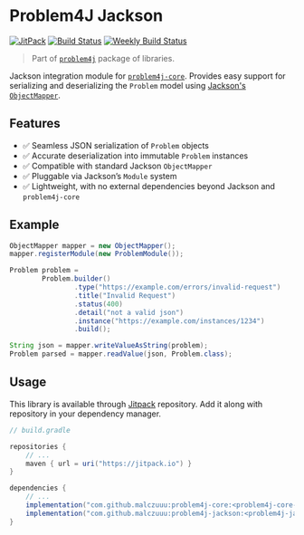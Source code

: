 # Problem4J Jackson

[![JitPack](https://jitpack.io/v/malczuuu/problem4j-jackson.svg)](https://jitpack.io/#malczuuu/problem4j-jackson)
[![Build Status](https://github.com/malczuuu/problem4j-jackson/actions/workflows/gradle.yml/badge.svg)](https://github.com/malczuuu/problem4j-jackson/actions/workflows/gradle.yml)
[![Weekly Build Status](https://github.com/malczuuu/problem4j-jackson/actions/workflows/gradle-weekly.yml/badge.svg)](https://github.com/malczuuu/problem4j-jackson/actions/workflows/gradle-weekly.yml)

> Part of [`problem4j`][problem4j] package of libraries.

Jackson integration module for [`problem4j-core`][problem4j-core]. Provides easy support for serializing and
deserializing the `Problem` model using [Jackson's `ObjectMapper`][jackson].

## Features

- ✅ Seamless JSON serialization of `Problem` objects
- ✅ Accurate deserialization into immutable `Problem` instances
- ✅ Compatible with standard Jackson `ObjectMapper`
- ✅ Pluggable via Jackson’s `Module` system
- ✅ Lightweight, with no external dependencies beyond Jackson and `problem4j-core`

## Example

```java
ObjectMapper mapper = new ObjectMapper();
mapper.registerModule(new ProblemModule());

Problem problem =
        Problem.builder()
                .type("https://example.com/errors/invalid-request")
                .title("Invalid Request")
                .status(400)
                .detail("not a valid json")
                .instance("https://example.com/instances/1234")
                .build();

String json = mapper.writeValueAsString(problem);
Problem parsed = mapper.readValue(json, Problem.class);
```

## Usage

This library is available through [Jitpack][jitpack] repository. Add it along with repository in your dependency
manager.

```groovy
// build.gradle

repositories {
    // ...
    maven { url = uri("https://jitpack.io") }
}

dependencies {
    // ...
    implementation("com.github.malczuuu:problem4j-core:<problem4j-core-version>")
    implementation("com.github.malczuuu:problem4j-jackson:<problem4j-jackson-version>")
}
```

[problem4j]: https://github.com/malczuuu/problem4j

[problem4j-core]: https://github.com/malczuuu/problem4j-core

[jackson]: https://github.com/FasterXML/jackson

[jitpack]: https://jitpack.io/#malczuuu/problem4j-jackson
